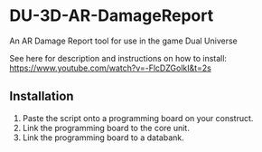 # DU-3D-AR-DamageReport
An AR Damage Report tool for use in the game Dual Universe

See here for description and instructions on how to install:
https://www.youtube.com/watch?v=-FlcDZGolkI&t=2s

## Installation

1. Paste the script onto a programming board on your construct.
2. Link the programming board to the core unit.
3. Link the programming board to a databank.
